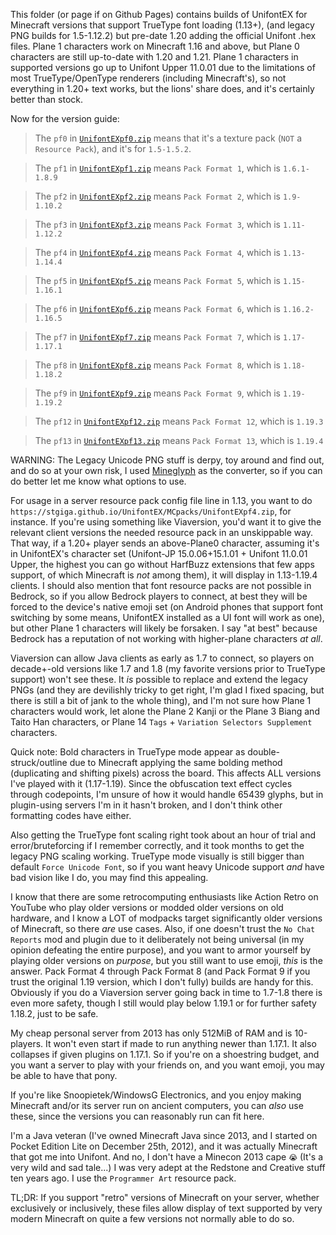 This folder (or page if on Github Pages) contains builds of UnifontEX for Minecraft versions that support TrueType font loading (1.13+), (and legacy PNG builds for 1.5-1.12.2) but pre-date 1.20 adding the official Unifont .hex files. Plane 1 characters work on Minecraft 1.16 and above, but Plane 0 characters are still up-to-date with 1.20 and 1.21. Plane 1 characters in supported versions go up to Unifont Upper 11.0.01 due to the limitations of most TrueType/OpenType renderers (including Minecraft's), so not everything in 1.20+ text works, but the lions' share does, and it's certainly better than stock. 

Now for the version guide:

> The `pf0` in [`UnifontEXpf0.zip`](UnifontEXpf0.zip) means that it's a texture pack (`NOT` a `Resource Pack`), and it's for `1.5-1.5.2`.

> The `pf1` in [`UnifontEXpf1.zip`](UnifontEXpf1.zip) means `Pack Format 1`, which is `1.6.1-1.8.9`

> The `pf2` in [`UnifontEXpf2.zip`](UnifontEXpf2.zip) means `Pack Format 2`, which is `1.9-1.10.2`

> The `pf3` in [`UnifontEXpf3.zip`](UnifontEXpf3.zip) means `Pack Format 3`, which is `1.11-1.12.2`

> The `pf4` in [`UnifontEXpf4.zip`](UnifontEXpf4.zip) means `Pack Format 4`, which is `1.13-1.14.4`

> The `pf5` in [`UnifontEXpf5.zip`](UnifontEXpf5.zip) means `Pack Format 5`, which is `1.15-1.16.1`

> The `pf6` in [`UnifontEXpf6.zip`](UnifontEXpf6.zip) means `Pack Format 6`, which is `1.16.2-1.16.5`

> The `pf7` in [`UnifontEXpf7.zip`](UnifontEXpf7.zip) means `Pack Format 7`, which is `1.17-1.17.1`

> The `pf8` in [`UnifontEXpf8.zip`](UnifontEXpf8.zip) means `Pack Format 8`, which is `1.18-1.18.2`

> The `pf9` in [`UnifontEXpf9.zip`](UnifontEXpf9.zip) means `Pack Format 9`, which is `1.19-1.19.2`

> The `pf12` in [`UnifontEXpf12.zip`](UnifontEXpf12.zip) means `Pack Format 12`, which is `1.19.3`

> The `pf13` in [`UnifontEXpf13.zip`](UnifontEXpf13.zip) means `Pack Format 13`, which is `1.19.4`

WARNING: The Legacy Unicode PNG stuff is derpy, toy around and find out, and do so at your own risk, I used [Mineglyph](https://github.com/Hakdaw/Mineglyph) as the converter, so if you can do better let me know what options to use. 

For usage in a server resource pack config file line in 1.13, you want to do `https://stgiga.github.io/UnifontEX/MCpacks/UnifontEXpf4.zip`, for instance. If you're using something like Viaversion, you'd want it to give the relevant client versions the needed resource pack in an unskippable way. That way, if a 1.20+ player sends an above-Plane0 character, assuming it's in UnifontEX's character set (Unifont-JP 15.0.06+15.1.01 + Unifont 11.0.01 Upper, the highest you can go without HarfBuzz extensions that few apps support, of which Minecraft is *not* among them), it will display in 1.13-1.19.4 clients. I should also mention that font resource packs are not possible in Bedrock, so if you allow Bedrock players to connect, at best they will be forced to the device's native emoji set (on Android phones that support font switching by some means, UnifontEX installed as a UI font will work as one), but other Plane 1 characters will likely be forsaken. I say "at best" because Bedrock has a reputation of not working with higher-plane characters *at all*. 

Viaversion can allow Java clients as early as 1.7 to connect, so players on decade+-old versions like 1.7 and 1.8 (my favorite versions prior to TrueType support) won't see these. It *is* possible to replace and extend the legacy PNGs (and they are devilishly tricky to get right, I'm glad I fixed spacing, but there is still a bit of jank to the whole thing), and I'm not sure how Plane 1 characters would work, let alone the Plane 2 Kanji or the Plane 3 Biang and Taito Han characters, or Plane 14 `Tags` + `Variation Selectors Supplement` characters.

Quick note: Bold characters in TrueType mode appear as double-struck/outline due to Minecraft applying the same bolding method (duplicating and shifting pixels) across the board. This affects ALL versions I've played with it (1.17-1.19). Since the obfuscation text effect cycles through codepoints, I'm unsure of how it would handle 65439 glyphs, but in plugin-using servers I'm in it hasn't broken, and I don't think other formatting codes have either.

Also getting the TrueType font scaling right took about an hour of trial and error/bruteforcing if I remember correctly, and it took months to get the legacy PNG scaling working. TrueType mode visually is still bigger than default `Force Unicode Font`, so if you want heavy Unicode support *and* have bad vision like I do, you may find this appealing.

I know that there are some retrocomputing enthusiasts like Action Retro on YouTube who play older versions or modded older versions on old hardware, and I know a LOT of modpacks target significantly older versions of Minecraft, so there *are* use cases. Also, if one doesn't trust the `No Chat Reports` mod and plugin due to it deliberately not being universal (in my opinion defeating the entire purpose), and you want to armor yourself by playing older versions on *purpose*, but you still want to use emoji, *this* is the answer. Pack Format 4 through Pack Format 8 (and Pack Format 9 if you trust the original 1.19 version, which I don't fully) builds are handy for this. Obviously if you do a Viaversion server going back in time to 1.7-1.8 there is even more safety, though I still would play below 1.19.1 or for further safety 1.18.2, just to be safe. 

My cheap personal server from 2013 has only 512MiB of RAM and is 10-players. It won't even start if made to run anything newer than 1.17.1. It also collapses if given plugins on 1.17.1. So if you're on a shoestring budget, and you want a server to play with your friends on, and you want emoji, you may be able to have that pony. 

If you're like Snoopietek/WindowsG Electronics, and you enjoy making Minecraft and/or its server run on ancient computers, you can *also* use these, since the versions you can reasonably run can fit here. 

I'm a Java veteran (I've owned Minecraft Java since 2013, and I started on Pocket Edition Lite on December 25th, 2012), and it was actually Minecraft that got me into Unifont. And no, I don't have a Minecon 2013 cape `😭` (It's a very wild and sad tale...)
I was very adept at the Redstone and Creative stuff ten years ago. I use the `Programmer Art` resource pack.

TL;DR: If you support "retro" versions of Minecraft on your server, whether exclusively or inclusively, these files allow display of text supported by very modern Minecraft on quite a few versions not normally able to do so.

